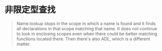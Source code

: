 # 非限定型查找
> Name lookup stops in the scope in which a name is found and it finds all declarations in that scope matching that name. It does not continue to look in enclosing scopes even when there could be better matching functions located there. Then there's also ADL, which is a different matter.
